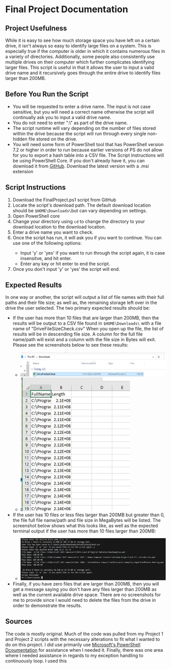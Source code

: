 <h1>Final Project Documentation</h1>
<h2>Project Usefulness</h2>
<p>While it is easy to see how much storage space you have left on a certain drive, it isn't always so easy to identify large files on a system. This is especially true if the computer is older in which it contains numerous files in a variety of directories. Additionally, some people also consistently use multiple drives on their computer which further complicates identifying larger files. This script is useful in that it allows the user to input a valid drive name and it recursively goes through the entire drive to identify files larger than 200MB.</p>
<h2>Before You Run the Script</h2>
<ul>
  <li>You will be requested to enter a drive name. The input is not case sensitive, but you will need a correct name otherwise the script will continually ask you to input a valid drive name.</li>
  <li>You do not need to enter ":\" as part of the drive name.</li>
  <li>The script runtime will vary depending on the number of files stored within the drive because the script will run through every single non-hidden file stored on the drive.</li>
  <li>You will need some form of PowerShell tool that has PowerShell version 7.2 or higher in order to run because earlier versions of PS do not allow for you to export a hash table into a CSV file. The Script Instructions will be using PowerShell Core. If you don't already have it, you can download it from <a href="https://github.com/PowerShell/PowerShell/releases/">GitHub</a>. Download the latest version with a .msi extension</li>
</ul>
<h2>Script Instructions</h2>
<ol>
  <li>Download the FinalProject.ps1 script from GitHub</li>
  <li>Locate the script's download path. The default download location should be <code>$HOME\Downloads\</code>but can vary depending on settings.</li>
  <li>Open PowerShell core</li>
  <li>Change your directory using <code>cd</code> to change the directory to your download location to the download location. </li>
  <li>Enter a drive name you want to check.</li>
  <li>Once the script has run, it will ask you if you want to continue. You can use one of the following options:</li>
  <ul>
    <li>Input 'y' or 'yes' if you want to run through the script again, it is case insensitve, and hit enter.</li>
    <li>Enter any key or hit enter to end the script.</li>
  </ul>
  <li>Once you don't input 'y' or 'yes' the script will end.</li>
</ol>
<h2>Expected Results</h2>
<p>In one way or another, the script will output a list of file names with their full paths and their file size; as well as, the remaining storage left over in the drive the user selected. The two primary expected results should be: </p>
<ul>
  <li>If the user has more than 10 files that are larger than 200MB, then the results will be output to a CSV file found in <code>$HOME\Downloads\</code> with a file name of "DriveFileSizeCheck.csv" When you open up the file, the list of results will be in descending file size. A column for the full file name/path will exist and a column with the file size in Bytes will exit. Please see the screenshots below to see these results:</li>
  <ul>
    <li><img src="Results/FPScriptResults2.jpg"></li>
    <li><img src="Results/FPScriptResults3.jpg"></li>
  </ul>
  <li>If the user has 10 files or less files larger than 200MB but greater than 0, the file full file name/path and file size in MegaBytes will be listed. The screenshot below shows what this looks like, as well as the expected terminal output if the user has more than 10 files larger than 200MB:</li>
  <ul><li><img src="Results/FPScriptResults.jpg"></li></ul>
  <li>Finally, if you have zero files that are larger than 200MB, then you will get a message saying you don't have any files larger than 200MB as well as the current available drive space. There are no screenshots for me to provide since I would need to delete the files from the drive in order to demonstrate the results.</li>
</ul>
<h2>Sources</h2>
<p>The code is mostly original. Much of the code was pulled from my Project 1 and Project 2 scripts with the necessary alterations to fit what I wanted to do on this project. I did use primarily use <a href="https://learn.microsoft.com/en-us/powershell/scripting/how-to-use-docs?view=powershell-7.3">Microsoft's PowerShell Dcoumentation</a> for assistance when I needed it. Finally, there was one area where I needed assistance in regards to my exception handling to continuously loop. I used this <a href="https://stackoverflow.com/questions/68056955/user-input-validation-in-powershell>Stack Overflow</a> article to provide the help I needed. I made necessary changes such as changing the call operator to a dot operator as well as my own input and exception error message. </p>
